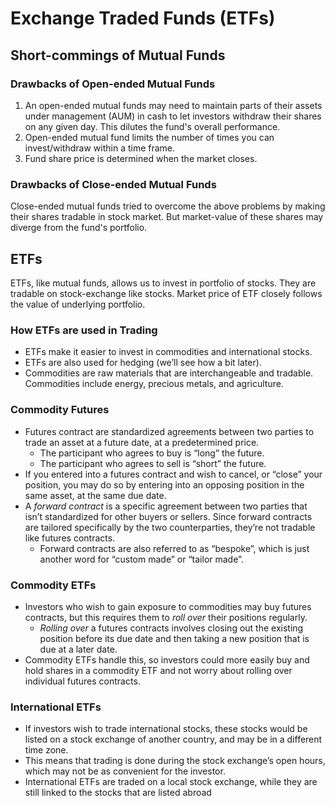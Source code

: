 # Exchange Traded Funds (ETFs)

## Short-commings of Mutual Funds

### Drawbacks of Open-ended Mutual Funds
1. An open-ended mutual funds may need to maintain parts of their assets under management (AUM) in cash to let investors withdraw their shares on any given day. This dilutes the fund's overall performance.
2. Open-ended mutual fund limits the number of times you can invest/withdraw within a time frame.
3. Fund share price is determined when the market closes.

### Drawbacks of Close-ended Mutual Funds

Close-ended mutual funds tried to overcome the above problems by making their shares tradable in stock market. But market-value of these shares may diverge from the fund's portfolio.

## ETFs

ETFs, like mutual funds, allows us to invest in portfolio of stocks. They are tradable on stock-exchange like stocks. Market price of ETF closely follows the value of underlying portfolio.

### How ETFs are used in Trading
* ETFs make it easier to invest in commodities and international stocks.
* ETFs are also used for hedging (we’ll see how a bit later).
* Commodities are raw materials that are interchangeable and tradable. Commodities include energy, precious metals, and agriculture.

### Commodity Futures
* Futures contract are standardized agreements between two parties to trade an asset at a future date, at a predetermined price.
  * The participant who agrees to buy is “long” the future.
  * The participant who agrees to sell is “short” the future.
* If you entered into a futures contract and wish to cancel, or “close” your position, you may do so by entering into an opposing position in the same asset, at the same due date.
* A *forward contract* is a specific agreement between two parties that isn’t standardized for other buyers or sellers. Since forward contracts are tailored specifically by the two counterparties, they’re not tradable like futures contracts. 
  * Forward contracts are also referred to as “bespoke”, which is just another word for “custom made” or “tailor made”.
  
### Commodity ETFs
* Investors who wish to gain exposure to commodities may buy futures contracts, but this requires them to *roll over* their positions regularly. 
  * *Rolling over* a futures contracts involves closing out the existing position before its due date and then taking a new position that is due at a later date. 
* Commodity ETFs handle this, so investors could more easily buy and hold shares in a commodity ETF and not worry about rolling over individual futures contracts.

### International ETFs
* If investors wish to trade international stocks, these stocks would be listed on a stock exchange of another country, and may be in a different time zone. 
* This means that trading is done during the stock exchange’s open hours, which may not be as convenient for the investor.
* International ETFs are traded on a local stock exchange, while they are still linked to the stocks that are listed abroad



